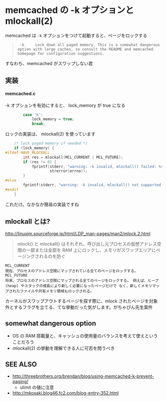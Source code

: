 # memcached の -k オプションと mlockall(2)

memcached は `-k` オプションをつけて起動すると、ページをロックする

>      -k     Lock down all paged memory. This is a somewhat dangerous option with large caches, so consult the README and memcached homepage for configuration suggestions.

すなわち、memcached がスワップしない君

## 実装

#### memcached.c

-k オプションを有効にすると、 lock_memory が true になる

```c
        case 'k':
            lock_memory = true;
            break;
```

ロックの実装は、 mlockall(2) を使っています

```c
    /* lock paged memory if needed */
    if (lock_memory) {
#ifdef HAVE_MLOCKALL
        int res = mlockall(MCL_CURRENT | MCL_FUTURE);
        if (res != 0) {
            fprintf(stderr, "warning: -k invalid, mlockall() failed: %s\n",
                    strerror(errno));
        }
#else
        fprintf(stderr, "warning: -k invalid, mlockall() not supported on this platform.  proceeding without.\n");
#endif
    }
```

これだけ。なかなか簡易の実装ですね

## mlockall とは?

http://linuxjm.sourceforge.jp/html/LDP_man-pages/man2/mlock.2.html

> mlock() と mlockall() はそれぞれ、呼び出し元プロセスの仮想アドレス空間の一部または全部を RAM 上にロックし、メモリがスワップエリアにページングされるのを防ぐ

```
MCL_CURRENT
現在、プロセスのアドレス空間にマップされている全てのページをロックする。
MCL_FUTURE
将来、プロセスのアドレス空間にマップされる全てのページをロックする。 例えば、ヒープ (heap) やスタックの成長により新しく必要になったページだけで なく、新しくメモリマップされたファイルや共有メモリ領域もロックされる。
```

カーネルがスワップアウトするページを探す際に、mlock されたページを対象外とするフラグを立てる、てな挙動だった気がします。がちゃぴん先生案件

## somewhat dangerous option

 * OS の RAM 搭載量と、キャッシュの使用量のバランスを考えて使えということだろう
 * mlockall(2) の挙動を理解できる人に可否を問うべき

## SEE ALSO

 * http://threebrothers.org/brendan/blog/using-memcached-k-prevent-paging/
   * ulimit の値に注意
 * http://mkosaki.blog46.fc2.com/blog-entry-352.html